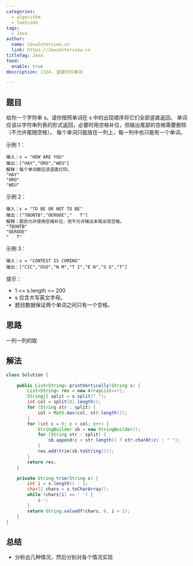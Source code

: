 ```yaml
---
categories:
  - algorithm
  - leetcode
tags:
  - Java
author: 
  name: JavaInterview.cn
  link: https://JavaInterview.cn
titleTag: Java
feed:
  enable: true
description: 1324. 竖直打印单词

---
```


## 题目

给你一个字符串 s。请你按照单词在 s 中的出现顺序将它们全部竖直返回。
单词应该以字符串列表的形式返回，必要时用空格补位，但输出尾部的空格需要删除（不允许尾随空格）。
每个单词只能放在一列上，每一列中也只能有一个单词。



示例 1：

    输入：s = "HOW ARE YOU"
    输出：["HAY","ORO","WEU"]
    解释：每个单词都应该竖直打印。
    "HAY"
    "ORO"
    "WEU"
示例 2：

    输入：s = "TO BE OR NOT TO BE"
    输出：["TBONTB","OEROOE","   T"]
    解释：题目允许使用空格补位，但不允许输出末尾出现空格。
    "TBONTB"
    "OEROOE"
    "   T"
示例 3：

    输入：s = "CONTEST IS COMING"
    输出：["CIC","OSO","N M","T I","E N","S G","T"]


提示：

* 1 <= s.length <= 200
* s 仅含大写英文字母。
* 题目数据保证两个单词之间只有一个空格。

## 思路

一列一列的取

## 解法
```java
class Solution {

    public List<String> printVertically(String s) {
        List<String> res = new ArrayList<>();
        String[] split = s.split(" ");
        int col = split[0].length();
        for (String str : split) {
            col = Math.max(col, str.length());
        }
        for (int c = 0; c < col; c++) {
            StringBuilder sb = new StringBuilder();
            for (String str : split) {
                sb.append(c < str.length() ? str.charAt(c) : " ");
            }
            res.add(trim(sb.toString()));
        }
        return res;
    }

    private String trim(String s) {
        int i = s.length() - 1;
        char[] chars = s.toCharArray();
        while (chars[i] == ' ') {
            i--;
        }
        return String.valueOf(chars, 0, i + 1);
    }
}

```

## 总结

- 分析出几种情况，然后分别对各个情况实现 
